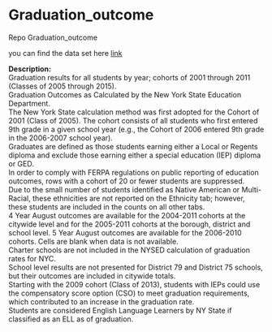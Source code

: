# Graduation_outcome
Repo Graduation_outcome

you can find the data set here [link](https://catalog.data.gov/dataset/regents-exam-results)


**Description:**<br>
Graduation results for all students by year; cohorts of 2001 through 2011 (Classes of 2005 through 2015).
<br> Graduation Outcomes as Calculated by the New York State Education Department.<br> The New York State calculation method was first adopted for the Cohort of 2001 (Class of 2005). 
The cohort consists of all students who first entered 9th grade in a given school year (e.g., the Cohort of 2006 entered 9th grade in the 2006-2007 school year).
<br> Graduates are defined as those students earning either a Local or Regents diploma and exclude those earning either a special education (IEP) diploma or GED. 
<br>In order to comply with FERPA regulations on public reporting of education outcomes, rows with a cohort of 20 or fewer students are suppressed.<br>
Due to the small number of students identified as Native American or Multi-Racial, these ethnicities are not reported on the Ethnicity tab; however, these students are included in the counts on all other tabs.<br>
4 Year August outcomes are available for the 2004-2011 cohorts at the citywide level and for the 2005-2011 cohorts at the borough, district and school level. 5 Year August outcomes are available for the 2006-2010 cohorts. Cells are blank when data is not available.<br>
Charter schools are not included in the NYSED calculation of graduation rates for NYC.<br> 
School level results are not presented for District 79 and District 75 schools, but their outcomes are included in citywide totals.<br>
Starting with the 2009 cohort (Class of 2013), students with IEPs could use the compensatory score option (CSO) to meet graduation requirements, which contributed to an increase in the graduation rate.<br> Students are considered English Language Learners by NY State if classified as an ELL as of graduation.
